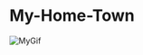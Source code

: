 # My-Home-Town

![MyGif ](https://github.com/zhangsanlzh/StaticWebPage-BC/blob/master/images/MyGif%20.gif)

